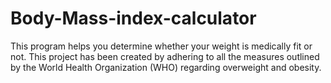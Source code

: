 # Body-Mass-index-calculator
This program helps you determine whether your weight is medically fit or not. This project has been created by adhering to all the measures outlined by the World Health Organization (WHO) regarding overweight and obesity.
